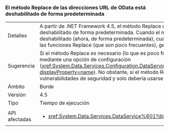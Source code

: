 ### <a name="the-replace-method-in-odata-urls-is-disabled-by-default"></a>El método Replace de las direcciones URL de OData está deshabilitado de forma predeterminada

|   |   |
|---|---|
|Detalles|A partir de .NET Framework 4.5, el método Replace de direcciones URL de OData está deshabilitado de forma predeterminada. Cuando el método Replace de OData esté deshabilitado (ahora, de forma predeterminada), cualquier solicitud de usuario, incluidas las funciones Replace (que son poco frecuentes), generará un error.|
|Sugerencia|Si el método Replace es necesario (lo que es poco frecuente), se puede volver a habilitar mediante una opción de configuración (<xref:System.Data.Services.Configuration.DataServicesFeaturesSection.ReplaceFunction?displayProperty=name>). No obstante, si el método Replace está activado, puede crear vulnerabilidades de seguridad y solo debería usarse tras una revisión exhaustiva.|
|Ámbito|Borde|
|Versión|4.5|
|Tipo|Tiempo de ejecución|
|API afectadas|<ul><li><xref:System.Data.Services.DataService%601?displayProperty=nameWithType></li></ul>|


